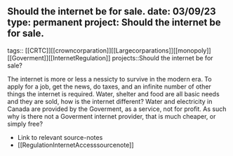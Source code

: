 Should the internet be for sale.
date: 03/09/23
type: permanent
project: Should the internet be for sale.
---

tags::  [[CRTC]][[crowncorparation]][[Largecorparations]][[monopoly]][[Goverment]][[InternetRegulation]]
projects::Should the internet be for sale?

The internet is more or less a nessicty to survive in the modern era. To apply for a job, get the news, do taxes, and an infinite number of other things the internet is required. Water, shelter and food are all basic needs and they are sold, how is the internet different? Water and electricity in Canada are provided by the Goverment, as a service, not for profit. As such why is there not a Goverment internet provider, that is much cheaper, or simply free? 


- Link to relevant source-notes
- [[RegulationInternetAccesssourcenote]]